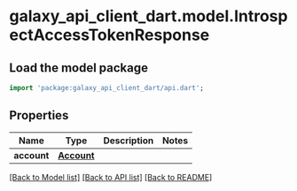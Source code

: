 # galaxy_api_client_dart.model.IntrospectAccessTokenResponse

## Load the model package
```dart
import 'package:galaxy_api_client_dart/api.dart';
```

## Properties
Name | Type | Description | Notes
------------ | ------------- | ------------- | -------------
**account** | [**Account**](Account.md) |  | 

[[Back to Model list]](../README.md#documentation-for-models) [[Back to API list]](../README.md#documentation-for-api-endpoints) [[Back to README]](../README.md)


